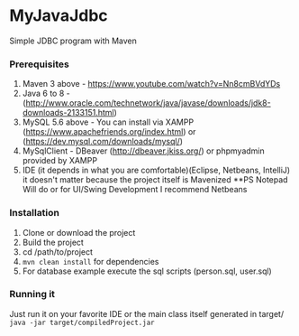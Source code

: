 # MyJavaJdbc #
Simple JDBC program with Maven

### Prerequisites ###
1. Maven 3 above - https://www.youtube.com/watch?v=Nn8cmBVdYDs
2. Java 6 to 8 - (http://www.oracle.com/technetwork/java/javase/downloads/jdk8-downloads-2133151.html)
3. MySQL 5.6 above - You can install via XAMPP (https://www.apachefriends.org/index.html) or (https://dev.mysql.com/downloads/mysql/)
4. MySqlClient - DBeaver (http://dbeaver.jkiss.org/) or phpmyadmin provided by XAMPP
5. IDE (it depends in what you are comfortable)(Eclipse, Netbeans, IntelliJ) it doesn't matter because the project itself is Mavenized
**PS Notepad Will do or for UI/Swing Development I recommend Netbeans

### Installation ###
1. Clone or download the project
2. Build the project
3. cd /path/to/project
4. ```mvn clean install``` for dependencies
5. For database example execute the sql scripts (person.sql, user.sql) 

### Running it ###
Just run it on your favorite IDE or the main class itself generated in target/
```java -jar target/compiledProject.jar```
